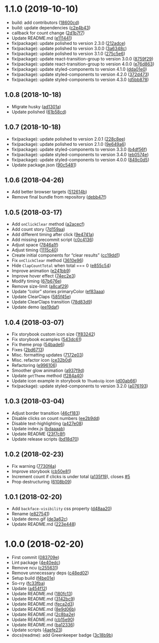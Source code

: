 <a name="1.1.0"></a>
# 1.1.0 (2019-10-10)

* build: add contributors ([18600cd](https://github.com/kikobeats/react-clap-button/commit/18600cd))
* build: update dependencies ([c2e4b43](https://github.com/kikobeats/react-clap-button/commit/c2e4b43))
* callback for count change ([2d1b7f7](https://github.com/kikobeats/react-clap-button/commit/2d1b7f7))
* Update README.md ([e111441](https://github.com/kikobeats/react-clap-button/commit/e111441))
* fix(package): update polished to version 2.3.0 ([212adce](https://github.com/kikobeats/react-clap-button/commit/212adce))
* fix(package): update polished to version 3.0.0 ([3a6348c](https://github.com/kikobeats/react-clap-button/commit/3a6348c))
* fix(package): update polished to version 3.1.0 ([275c5e6](https://github.com/kikobeats/react-clap-button/commit/275c5e6))
* fix(package): update react-transition-group to version 3.0.0 ([8759f29](https://github.com/kikobeats/react-clap-button/commit/8759f29))
* fix(package): update react-transition-group to version 4.0.0 ([e76d863](https://github.com/kikobeats/react-clap-button/commit/e76d863))
* fix(package): update styled-components to version 4.1.0 ([dda01e0](https://github.com/kikobeats/react-clap-button/commit/dda01e0))
* fix(package): update styled-components to version 4.2.0 ([372d473](https://github.com/kikobeats/react-clap-button/commit/372d473))
* fix(package): update styled-components to version 4.3.0 ([d5bb878](https://github.com/kikobeats/react-clap-button/commit/d5bb878))



<a name="1.0.8"></a>
## 1.0.8 (2018-10-18)

* Migrate husky ([ad1301a](https://github.com/kikobeats/react-clap-button/commit/ad1301a))
* Update polished ([61b58cd](https://github.com/kikobeats/react-clap-button/commit/61b58cd))



<a name="1.0.7"></a>
## 1.0.7 (2018-10-18)

* fix(package): update polished to version 2.0.1 ([228c8ee](https://github.com/kikobeats/react-clap-button/commit/228c8ee))
* fix(package): update polished to version 2.1.0 ([9e649a6](https://github.com/kikobeats/react-clap-button/commit/9e649a6))
* fix(package): update styled-components to version 3.3.0 ([b4df56f](https://github.com/kikobeats/react-clap-button/commit/b4df56f))
* fix(package): update styled-components to version 3.4.0 ([eb0574e](https://github.com/kikobeats/react-clap-button/commit/eb0574e))
* fix(package): update styled-components to version 4.0.0 ([849c0d5](https://github.com/kikobeats/react-clap-button/commit/849c0d5))
* Update package.json ([90c5481](https://github.com/kikobeats/react-clap-button/commit/90c5481))



<a name="1.0.6"></a>
## 1.0.6 (2018-04-26)

* Add better browser targets ([512614b](https://github.com/kikobeats/react-clap-button/commit/512614b))
* Remove final bundle from repository ([debb47f](https://github.com/kikobeats/react-clap-button/commit/debb47f))



<a name="1.0.5"></a>
## 1.0.5 (2018-03-17)

* Add `onClickClear` method ([a2acecf](https://github.com/kikobeats/react-clap-button/commit/a2acecf))
* Add count story ([7d159aa](https://github.com/kikobeats/react-clap-button/commit/7d159aa))
* Add different timing after click ([9e4741a](https://github.com/kikobeats/react-clap-button/commit/9e4741a))
* Add missing precommit script ([c0c4136](https://github.com/kikobeats/react-clap-button/commit/c0c4136))
* Adjust space ([7846a1f](https://github.com/kikobeats/react-clap-button/commit/7846a1f))
* Adjust timing ([1115c40](https://github.com/kikobeats/react-clap-button/commit/1115c40))
* Create initial components for “clear results” ([cc19dd1](https://github.com/kikobeats/react-clap-button/commit/cc19dd1))
* Fix `onClickClear` method ([3610e96](https://github.com/kikobeats/react-clap-button/commit/3610e96))
* Hide `ClapCountTotal` when total === 0 ([e855c54](https://github.com/kikobeats/react-clap-button/commit/e855c54))
* Improve animation ([e241bb9](https://github.com/kikobeats/react-clap-button/commit/e241bb9))
* Improve hover effect ([74ec2e3](https://github.com/kikobeats/react-clap-button/commit/74ec2e3))
* Modify timing ([67b676e](https://github.com/kikobeats/react-clap-button/commit/67b676e))
* Remove size-limit ([a8caf29](https://github.com/kikobeats/react-clap-button/commit/a8caf29))
* Update “color” stories primaryColor ([ef83aaa](https://github.com/kikobeats/react-clap-button/commit/ef83aaa))
* Update ClearClaps ([585f45e](https://github.com/kikobeats/react-clap-button/commit/585f45e))
* Update ClearClaps transition ([78d83d9](https://github.com/kikobeats/react-clap-button/commit/78d83d9))
* Update demo ([ee19daf](https://github.com/kikobeats/react-clap-button/commit/ee19daf))



<a name="1.0.4"></a>
## 1.0.4 (2018-03-07)

* Fix storybook custom icon size ([1f83242](https://github.com/kikobeats/react-clap-button/commit/1f83242))
* Fix storybook ecamples ([543dc61](https://github.com/kikobeats/react-clap-button/commit/543dc61))
* Fix theme prop ([54bade6](https://github.com/kikobeats/react-clap-button/commit/54bade6))
* Fixes ([2bd6713](https://github.com/kikobeats/react-clap-button/commit/2bd6713))
* Misc. formatting updates ([7172e03](https://github.com/kikobeats/react-clap-button/commit/7172e03))
* Misc. refactor icon ([ce32b0d](https://github.com/kikobeats/react-clap-button/commit/ce32b0d))
* Refactoring ([e996106](https://github.com/kikobeats/react-clap-button/commit/e996106))
* Smoother glow animation ([a937f9d](https://github.com/kikobeats/react-clap-button/commit/a937f9d))
* Update `getTheme` method ([f284a40](https://github.com/kikobeats/react-clap-button/commit/f284a40))
* Update icon example in storybook to `ThumbsUp` icon ([d00ab66](https://github.com/kikobeats/react-clap-button/commit/d00ab66))
* fix(package): update styled-components to version 3.2.0 ([a076193](https://github.com/kikobeats/react-clap-button/commit/a076193))



<a name="1.0.3"></a>
## 1.0.3 (2018-03-04)

* Adjust border transition ([46cf183](https://github.com/kikobeats/react-clap-button/commit/46cf183))
* Disable clicks on count numbers ([ee2b9dd](https://github.com/kikobeats/react-clap-button/commit/ee2b9dd))
* Disable text-highlighting ([a427e08](https://github.com/kikobeats/react-clap-button/commit/a427e08))
* Update index.js ([bdaaaab](https://github.com/kikobeats/react-clap-button/commit/bdaaaab))
* Update README ([23f7c8f](https://github.com/kikobeats/react-clap-button/commit/23f7c8f))
* Update release scripts ([bd18d70](https://github.com/kikobeats/react-clap-button/commit/bd18d70))



<a name="1.0.2"></a>
## 1.0.2 (2018-02-23)

* Fix warning ([7730f4a](https://github.com/kikobeats/react-clap-button/commit/7730f4a))
* Improve storybook ([cb50e81](https://github.com/kikobeats/react-clap-button/commit/cb50e81))
* Increment count if clicks is under total ([a135f19](https://github.com/kikobeats/react-clap-button/commit/a135f19)), closes [#5](https://github.com/kikobeats/react-clap-button/issues/5)
* Prop destructuring ([6108b09](https://github.com/kikobeats/react-clap-button/commit/6108b09))



<a name="1.0.1"></a>
## 1.0.1 (2018-02-20)

* Add `backface-visibility` css property ([d48aa20](https://github.com/kikobeats/react-clap-button/commit/d48aa20))
* Rename ([e827541](https://github.com/kikobeats/react-clap-button/commit/e827541))
* Update demo.gif ([de3a62c](https://github.com/kikobeats/react-clap-button/commit/de3a62c))
* Update README.md ([223e448](https://github.com/kikobeats/react-clap-button/commit/223e448))



<a name="1.0.0"></a>
# 1.0.0 (2018-02-20)

* First commit ([083709e](https://github.com/kikobeats/react-clap-button/commit/083709e))
* Lint package ([4e40edc](https://github.com/kikobeats/react-clap-button/commit/4e40edc))
* Remove ncu ([c255631](https://github.com/kikobeats/react-clap-button/commit/c255631))
* Remove unnecessary deps ([c48ed02](https://github.com/kikobeats/react-clap-button/commit/c48ed02))
* Setup build ([f4be01e](https://github.com/kikobeats/react-clap-button/commit/f4be01e))
* So-rry ([fc33fba](https://github.com/kikobeats/react-clap-button/commit/fc33fba))
* Update ([a454f12](https://github.com/kikobeats/react-clap-button/commit/a454f12))
* Update README.md ([180fc13](https://github.com/kikobeats/react-clap-button/commit/180fc13))
* Update README.md ([3142bc9](https://github.com/kikobeats/react-clap-button/commit/3142bc9))
* Update README.md ([feca2d3](https://github.com/kikobeats/react-clap-button/commit/feca2d3))
* Update README.md ([8e9d06b](https://github.com/kikobeats/react-clap-button/commit/8e9d06b))
* Update README.md ([2c8ba2e](https://github.com/kikobeats/react-clap-button/commit/2c8ba2e))
* Update README.md ([cb15e90](https://github.com/kikobeats/react-clap-button/commit/cb15e90))
* Update README.md ([ba12336](https://github.com/kikobeats/react-clap-button/commit/ba12336))
* Update scripts ([4aefe23](https://github.com/kikobeats/react-clap-button/commit/4aefe23))
* docs(readme): add Greenkeeper badge ([3c18b9b](https://github.com/kikobeats/react-clap-button/commit/3c18b9b))



